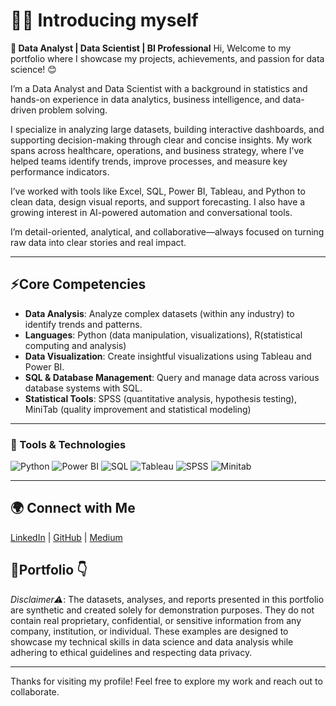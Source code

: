 # 🙋‍♂️ Introducing myself

**🌟 Data Analyst | Data Scientist | BI Professional**
Hi, Welcome to my portfolio where I showcase my projects, achievements, and passion for data science! 😊


I’m a Data Analyst and Data Scientist with a background in statistics and hands-on experience in data analytics, business intelligence, and data-driven problem solving.

I specialize in analyzing large datasets, building interactive dashboards, and supporting decision-making through clear and concise insights. My work spans across healthcare, operations, and business strategy, where I’ve helped teams identify trends, improve processes, and measure key performance indicators.

I’ve worked with tools like Excel, SQL, Power BI, Tableau, and Python to clean data, design visual reports, and support forecasting. I also have a growing interest in AI-powered automation and conversational tools.

I’m detail-oriented, analytical, and collaborative—always focused on turning raw data into clear stories and real impact.

---
## ⚡Core Competencies

- **Data Analysis**: Analyze complex datasets (within any industry) to identify trends and patterns.
- **Languages**: Python (data manipulation, visualizations), R(statistical computing and analysis)
- **Data Visualization**: Create insightful visualizations using Tableau and Power BI.
- **SQL & Database Management**: Query and manage data across various database systems with SQL.
- **Statistical Tools**: SPSS (quantitative analysis, hypothesis testing), MiniTab (quality improvement and statistical modeling)

---
### 🔧 Tools & Technologies

![Python](https://img.shields.io/badge/Python-3776AB?style=for-the-badge&logo=python&logoColor=white)
![Power BI](https://img.shields.io/badge/PowerBI-F2C811?style=for-the-badge&logo=powerbi&logoColor=black)
![SQL](https://img.shields.io/badge/SQL-336791?style=for-the-badge&logo=mysql&logoColor=white)
![Tableau](https://img.shields.io/badge/Tableau-E97627?style=for-the-badge&logo=tableau&logoColor=white)
![SPSS](https://img.shields.io/badge/SPSS-0033A0?style=for-the-badge&logo=IBM&logoColor=white)
![Minitab](https://img.shields.io/badge/Minitab-00853E?style=for-the-badge&logoColor=white)

---
## 🌍 Connect with Me
[LinkedIn](http://www.linkedin.com/in/festus-ijabani-159585293) | [GitHub](https://github.com/I-Festus) | [Medium](https://medium.com/@ijabanifestus01)

## 💼Portfolio 👇

*Disclaimer⚠️*: The datasets, analyses, and reports presented in this portfolio are synthetic and created solely for demonstration purposes. They do not contain real proprietary, confidential, or sensitive information from any company, institution, or individual. These examples are designed to showcase my technical skills in data science and data analysis while adhering to ethical guidelines and respecting data privacy.

---

Thanks for visiting my profile! Feel free to explore my work and reach out to collaborate.

